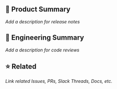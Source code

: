 ## 🎁 Product Summary

_Add a description for release notes_

## 🧰 Engineering Summary

_Add a description for code reviews_

## ⭐️ Related

_Link related Issues, PRs, Slack Threads, Docs, etc._
